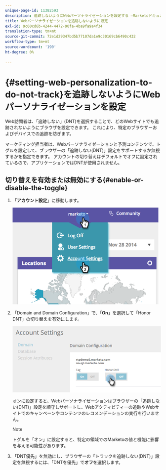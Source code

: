 ```yaml
---
unique-page-id: 11382593
description: 追跡しないようにWebパーソナライゼーションを設定する —Marketoドキュメント — 製品ドキュメント
title: Webパーソナライゼーションを追跡しないように設定
exl-id: 9c60cd6b-4244-4472-90fa-4ba9fa9a4f34
translation-type: tm+mt
source-git-commit: 72e1d29347bd5b77107da1e9c30169cb6490c432
workflow-type: tm+mt
source-wordcount: '190'
ht-degree: 0%

---
```


# {#setting-web-personalization-to-do-not-track}を追跡しないようにWebパーソナライゼーションを設定

Web訪問者は、「追跡しない」(DNT)を選択することで、どのWebサイトでも追跡されないようにブラウザを設定できます。 これにより、特定のブラウザーおよびデバイスでの追跡を防ぎます。

マーケティング担当者は、Webパーソナライゼーションと予測コンテンツで、トグルを設定して、ブラウザーの「追跡しない(DNT)」設定をサポートするか無視するかを指定できます。 アカウントの切り替えはデフォルトでオフに設定されているので、アプリケーションではDNTが使用されません。

## 切り替えを有効または無効にする{#enable-or-disable-the-toggle}

1. 「**アカウント設定**」に移動します。

   ![](assets/image2014-12-1-23-3a3-3a12.png)

1. 「Domain and Domain Configuration」で、「**On**」を選択して「Honor DNT」の切り替えを有効にします。

   ![](assets/two-1.png)

   オンに設定すると、Webパーソナライゼーションはブラウザーの「追跡しない(DNT)」設定を順守しサポートし、Webアクティビティーの追跡やWebサイトでのキャンペーンやコンテンツのレコメンデーションの実行を行いません。

   >[!NOTE]
   >
   >トグルを「オン」に設定すると、特定の領域でのMarketoの値と機能に影響を与える可能性があります。

1. 「DNT優先」を無効にし、ブラウザーの「トラックを追跡しない(DNT)」設定を無視するには、「DNTを優先」で&#x200B;**オフ**&#x200B;を選択します。
